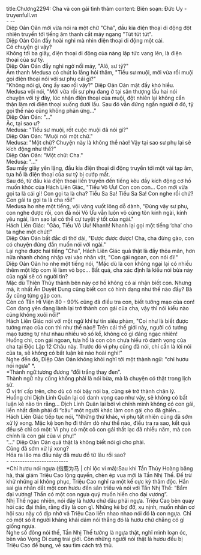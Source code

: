 title:Chương2294: Cha và con gái tình thâm
content:
Biên soạn: Đức Uy - truyenfull.vn<br>- --<br>Diệp Oản Oản mới vừa nói ra một chữ "Cha", đầu kia điện thoại di động đột nhiên truyền tới tiếng âm thanh cắt máy ngang "Tút tút tút".<br>Diệp Oản Oản đầy hoài nghi mà nhìn điện thoại di động một cái.<br>Có chuyện gì vậy?<br>Không tới ba giây, điện thoại di động của nàng lập tức vang lên, là điện thoại của sư tỷ.<br>Diệp Oản Oản đầy nghi ngờ nối máy, "Alô, sư tỷ?"<br>Âm thanh Medusa có chút lo lắng hỏi thăm, "Tiểu sư muội, mới vừa rồi muội gọi điện thoại nói với sư phụ cái gì?"<br>"Không nói gì, ông ấy sao rồi vậy?" Diệp Oản Oản mặt đầy khó hiểu.<br>Medusa vội nói, "Mới vừa rồi sư phụ đang ở tại sân thượng lầu hai nói chuyện với tỷ đây, lúc nhận điện thoại của muội, đột nhiên lại không cẩn thận làm rơi điện thoại xuống dưới lầu. Sau đó vẫn đứng ngẩn người ở đó, tỷ gọi thế nào cũng không phản ứng..."<br>Diệp Oản Oản: "..."<br>Ặc, tại sao ư?<br>Medusa: "Tiểu sư muội, rốt cuộc muội đã nói gì?"<br>Diệp Oản Oản: "Muội nói một chữ."<br>Medusa: "Một chữ? Chuyện này là không thể nào! Vậy tại sao sư phụ lại sẽ kích động như thế?"<br>Diệp Oản Oản: "Một chữ: Cha."<br>Medusa: "..."<br>Sau mấy giây yên lặng, đầu kia điện thoại di động truyền tới một vài tạp âm, tựa hồ là điện thoại của sư tỷ bị cướp mất.<br>Sau đó, từ đầu kia điện thoại liền truyền đến tiếng kêu đầy kích động cơ hồ muốn khóc của Hách Liên Giác, "Tiểu Vô Ưu! Con con con... Con mới vừa gọi ta là cái gì! Con gọi ta là cha? Tiểu Sa Sa! Tiểu Sa Sa! Con nghe rồi chứ? Con gái ta gọi ta là cha rồi!"<br>Medusa ho nhẹ một tiếng, vội vàng vuốt lông dỗ dành, "Đúng vậy sư phụ, con nghe được rồi, con đã nói Vô Ưu vẫn luôn vô cùng tôn kính ngài, kính yêu ngài, làm sao lại có thể cự tuyệt ý tốt của ngài."<br>Hách Liên Giác: "Gào, Tiểu Vô Ưu! Nhanh! Nhanh lại gọi một tiếng ‘cha’ cho ta nghe một chút!"<br>Diệp Oản Oản bất đắc dĩ thở dài, "Được được được! Cha, cha đừng gào, con có chuyện đứng đắn muốn nói với ngài."<br>Lại nghe được hai tiếng "Cha", Hách Liên Giác quả thật là đầy thỏa mãn, hơn nữa nhanh chóng nhập vai vào nhân vật, "Con gái ngoan, con nói đi!"<br>Diệp Oản Oản ho nhẹ một tiếng nói, "Mặc dù là con không ngại lại có nhiều thêm một lớp com lê làm vỏ bọc... Bất quá, cha xác định là kiểu nói bừa này của ngài sẽ có người tin?<br>Mặc dù Thiên Thủy thành bên này cơ hồ không có ai nhận biết con. Nhưng mà, ít nhất Ân Duyệt Dung cũng biết con có hình dạng như thế nào đấy? Bà ấy cũng từng gặp con.<br>Còn có Tần Hi Viện 80 - 90% cũng đã điều tra con, biết tướng mạo của con! Con đang yên đang lành lại trở thành con gái của cha, vậy thì nói kiểu nào cũng không xuôi nổi!"<br>Hách Liên Giác nói với một ngữ khí tự tin siêu phàm, "Coi như là biết được tướng mạo của con thì như thế nào!! Trên cái thế giới này, người có tướng mạo tương tự như nhau nhiều vô số kể, không có gì đáng ngạc nhiên!<br>Huống chi, con gái ngoan, tựa hồ là con còn chưa hiểu rõ danh vọng của cha tại Độc Lập 12 Châu này. Trước đó vi phụ cũng đã nói, chỉ cần là lời nói của ta, sẽ không có bất luận kẻ nào hoài nghi!"<br>Nghe đến đó, Diệp Oản Oản không khỏi nghĩ tới một thành ngữ: "chỉ hươu nói ngựa" *.<br>*Thành ngữ:tương đương “đổi trắng thay đen”.<br>Thành ngữ này cũng không phải là nói bừa, mà là chuyện có thật trong lịch sử.<br>Ở vị trí cấp trên, cho dù có nói bậy nói bạ, cũng sẽ trở thành chân lý.<br>Huống chi Dịch Linh Quân lại có danh vọng cao như vậy, sẽ không có bất luận kẻ nào tin rằng... Dịch Linh Quân lại bởi vì chính mình không có con gái, liền nhất định phải đi “câu” một người khác làm con gái cho đã ghiền...<br>Hách Liên Giác tiếp tục nói, "Những thứ khác, vi phụ tất nhiên cũng đã sớm xử lý xong. Mặc kệ bọn họ đi thăm dò như thế nào, điều tra ra sao, kết quả đều sẽ chỉ có một: Vi phụ có một cô con gái thất lạc đã nhiều năm, mà con chính là con gái của vi phụ!"<br>"..." Diệp Oản Oản quả thật là không biết nói gì cho phải.<br>Cũng đã sớm xử lý xong?<br>Hóa ra lão ma đầu này đã mưu đồ từ lâu rồi sao?<br>- ------------------------<br>*Chỉ hươu nói ngựa (指鹿为马 | chỉ lộc vi mã):Sau khi Tần Thủy Hoàng băng hà, thái giám Triệu Cao lộng quyền, chèn ép vua mới là Tần Nhị Thế. Để trừ khử những ai không phục, Triệu Cao nghĩ ra một kế cực kỳ thâm độc. Hắn sai gia nhân dắt một con hươu đến sân triều và nói với Tần Nhị Thế: “Bẩm đại vương! Thần có một con ngựa quý muốn hiến cho đại vương”.<br>Nhị Thế ngạc nhiên, nói đây là hươu chứ đâu phải ngựa. Triệu Cao bèn quay hỏi các đại thần, rằng đây là con gì. Những kẻ bợ đỡ, xu nịnh, muốn nhân cơ hội sau này có dịp nhờ vả Triệu Cao liền nhao nhao nói đó là con ngựa. Chỉ có một số ít người khảng khái dám nói thẳng đó là hươu chứ chẳng có gì giống ngựa.<br>Nghe số đông nói thế, Tần Nhị Thế tưởng là ngựa thật, nghĩ mình loạn óc, bèn vào Vọng Di cung trai giới. Còn những người nói thật là hươu đều bị Triệu Cao để bụng, về sau tìm cách trả thù.